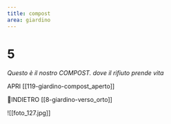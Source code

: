 ```yaml
---
title: compost
area: giardino
---
```

# 5
_Questo è il nostro COMPOST. dove il rifiuto prende vita_

APRI [[119-giardino-compost_aperto]]

👣INDIETRO [[8-giardino-verso_orto]]

![[foto_127.jpg]]